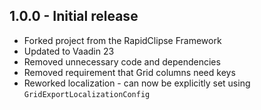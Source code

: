 ## 1.0.0 - Initial release

* Forked project from the RapidClipse Framework
* Updated to Vaadin 23
* Removed unnecessary code and dependencies
* Removed requirement that Grid columns need keys
* Reworked localization - can now be explicitly set using ``GridExportLocalizationConfig``